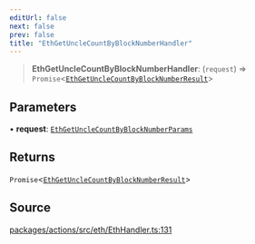 ```yaml
---
editUrl: false
next: false
prev: false
title: "EthGetUncleCountByBlockNumberHandler"
---
```


> **EthGetUncleCountByBlockNumberHandler**: (`request`) => `Promise`\<[`EthGetUncleCountByBlockNumberResult`](/reference/tevm/actions/type-aliases/ethgetunclecountbyblocknumberresult-1/)\>

## Parameters

• **request**: [`EthGetUncleCountByBlockNumberParams`](/reference/tevm/actions/type-aliases/ethgetunclecountbyblocknumberparams-1/)

## Returns

`Promise`\<[`EthGetUncleCountByBlockNumberResult`](/reference/tevm/actions/type-aliases/ethgetunclecountbyblocknumberresult-1/)\>

## Source

[packages/actions/src/eth/EthHandler.ts:131](https://github.com/evmts/tevm-monorepo/blob/main/packages/actions/src/eth/EthHandler.ts#L131)
